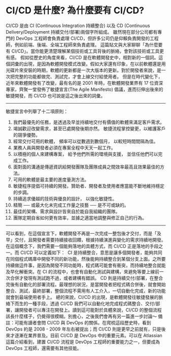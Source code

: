 # CI/CD 是什麼? 為什麼要有 CI/CD?

CI/CD 是由 CI (Continuous Integration 持續整合) 以及 CD (Continuous Delivery/Deployment 持續交付/部署)兩個字所組成。 雖然現在部分公司都有專門的 DevOps 工程師會負責處理 CI/CD，但許多公司仍是仰賴負責開發的工程師，例如前端、後端、全端工程師來負責處理。
󠀠
這篇貼文與大家聊聊「為什麼要有 CI/CD」。當你能更清楚理解某個技術或工具背後的脈絡，會對該技術或工具更有感。
󠀠
假如從歷史的角度來看，CI/CD 是在軟體開發史中，相對新的一個詞。這個詞彙的出現，是因為軟體開發模式改變。假如大家還有印象，在以前軟體還是用光碟片來安裝的時期，軟體的更新都是一次大版本的更新。對於開發者來說，是一次把完整的功能都做完、測試完，才會上線交付給使用者。
󠀠
但是在時代變化下，近年來軟體開發有了改變，最有名的是 2001 年時，在軟體開發業界有 17 位資深專家，齊聚一堂發佈了敏捷宣言(The Agile Manifesto) 倡議，進而衍伸出後來的敏捷開發，而 CI/CD 也可說是這之後出來的詞彙。
󠀠

---

敏捷宣言中列舉了十二項原則：

1. 我們最優先的任務，是透過及早並持續地交付有價值的軟體來滿足客戶需求。
2. 竭誠歡迎改變需求，甚至已處開發後期亦然。 敏捷流程掌控變更，以維護客戶的競爭優勢。
3. 經常交付可用的軟體， 頻率可以從數週到數個月， 以較短時間間隔為佳。
4. 業務人員與開發者必須在專案全程中天天一起工作。
5. 以積極的個人來建構專案， 給予他們所需的環境與支援， 並信任他們可以完成工作。
6. 面對面的溝通是傳遞資訊給開發團隊及團隊成員之間效率最高且效果最佳的方法。
7. 可用的軟體是最主要的進度量測方法。
8. 敏捷程序提倡可持續的開發。贊助者、開發者及使用者應當能不斷地維持穩定的步調。
9. 持續追求優越的技術與優良的設計， 以強化敏捷性。
10. 精簡 ── 或最大化未完成工作量之技藝 ── 是不可或缺的。
11. 最佳的架構、需求與設計皆來自於能自我組織的團隊。
12. 團隊定期自省如何更有效率，並據之適當地調整與修正自己的行為。

---

可以看到，在這個宣言下，軟體開發不再是一次完成一整包後才交付，而是「及早」交付，且開發者需要持續接收回饋，根據持續演進與變化的需求持續地開發。在這個概念下，我們需要一個能夠落地的具體方式，而 CI/CD 正是落地的手段之一。而 CI/CD 可以定義如下：
󠀠
CI 是持續整合，意思是讓多個開發者，能夠共同在同個程式碼庫中開發不同的新功能，然後能夠持續整合到某個分支上面。之所要持續做這件事，是因為開發不同功能時，程式碼可能會有衝突，而持續地整合就能及早化解衝突。在 CI 的流程中，也會有自動化測試與建構，來避免等要上線前一次合併才發現有測試跑不過，或者建構有錯誤。
󠀠
CD 則是持續交付/部署，在整合完後有自動化的部署流程。最理想的狀況，是當開發者把程式碼合併後，就會開始整合、測試，最終部署，整個流程不需用有人工介入，一切自動化完成，新的功能就會到最端使用者手上。
󠀠
總的來說，CI/CD 的出現，是軟體開發往敏捷發展的脈絡下而生的一種手段，透過 CI/CD 我們可以自動化地完成程式碼整合、交付/部署，讓開發者可以專注在開發上。讀到這可能對於具體來說，CI/CD 的整個流程該長什麼樣子，仍覺得很模糊。別擔心，之後我們會再有另一篇進一步討論～
󠀠
備註：可能有讀者會問 CI/CD 與 DevOps 的關係。在爬梳這段歷史時，看到 DevOps 約是 2008 - 2009 年左右被提出；而 CI/CD 則是更早之前就有，只是後來才逐漸在業界普及。目前 CI/CD 是 DevOps 中的重要元素。可以在 Atlassian 這篇介紹看到，建置 CI/CD 流程是 DevOps 工程師的重要能力之一，但要成為 DevOps 工程師，還需要有其他技能。
